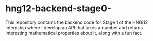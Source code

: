 # hng12-backend-stage0-
This repository contains the backend code for Stage 1 of the HNGi12 internship where I develop an API that takes a number and returns interesting mathematical properties about it, along with a fun fact.
